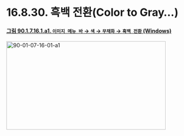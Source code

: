 # 16.8.30. 흑백 전환(Color to Gray…)

<a id="90-01-07-16-01-a1"></a>

#### [그림 90.1.7.16.1.a1. `이미지 메뉴 바` → `색` → `무채화` → `흑백 전환` (Windows)](./90-01-07-16-01-color_to_gray.md#90-01-07-16-01-a1)
<img width="418" height="233" alt="90-01-07-16-01-a1" src="https://github.com/user-attachments/assets/6014d2fe-dbde-4946-881f-34a13b1e2276" />